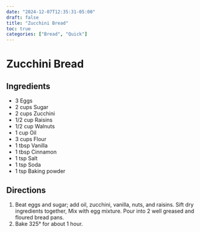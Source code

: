 ```yaml
---
date: "2024-12-07T12:35:31-05:00"
draft: false
title: "Zucchini Bread"
toc: true
categories: ["Bread", "Quick"]
---
```


# Zucchini Bread

## Ingredients

- 3 Eggs
- 2 cups Sugar
- 2 cups Zucchini
- 1/2 cup Raisins
- 1/2 cup Walnuts
- 1 cup Oil
- 3 cups Flour
- 1 tbsp Vanilla
- 1 tbsp Cinnamon
- 1 tsp Salt
- 1 tsp Soda
- 1 tsp Baking powder

## Directions

1. Beat eggs and sugar; add oil, zucchini, vanilla, nuts, and raisins. Sift dry ingredients together, Mix with egg mixture. Pour into 2 well greased and floured bread pans.
2. Bake 325° for about 1 hour.
